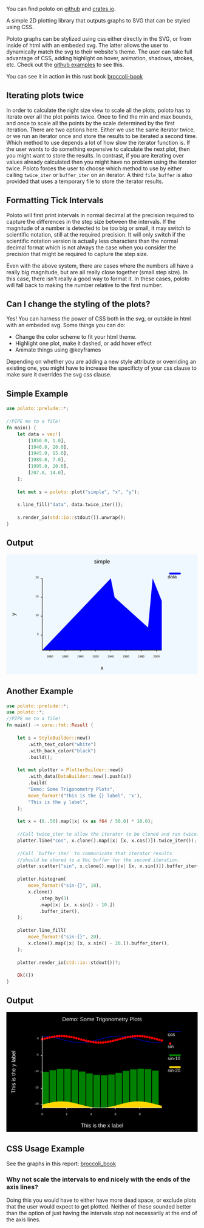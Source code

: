 
You can find poloto on [github](https://github.com/tiby312/poloto) and [crates.io](https://crates.io/crates/poloto).


A simple 2D plotting library that outputs graphs to SVG that can be styled using CSS.

Poloto graphs can be stylized using css either directly in the SVG, or from inside of html with an embeded svg. The latter allows the user to dynamically match the svg to their website's theme. The user can take full advantage of CSS, adding highlight on hover, animation, shadows, strokes, etc. Check out the [github examples](https://github.com/tiby312/poloto/tree/master/examples) to see this.

You can see it in action in this rust book [broccoli-book](https://tiby312.github.io/broccoli_report/)

## Iterating plots twice

In order to calculate the right size view to scale all the plots, poloto has to iterate over all the plot
points twice. Once to find the min and max bounds, and once to scale all the points by the scale determined
by the first iteration. There are two options here. Either we use the same iterator twice, or we run an iterator
once and store the results to be iterated a second time. Which method to use depends a lot of how slow
the iterator function is. If the user wants to do something expensive to calculate the next plot, then
you might want to store the results. In contrast, if you are iterating over values already calculated
then you might have no problem using the iterator twice. Poloto forces the user to choose which method to use
by either calling `twice_iter` or `buffer_iter` on an iterator. A third `file_buffer` is also provided that
uses a temporary file to store the iterator results.

## Formatting Tick Intervals

Poloto will first print intervals in normal decimal at the precision required to capture the differences
in the step size between the intervals. If the magnitude of a number is detected to be too big or small, it
may switch to scientific notation, still at the required precision. It will only switch if the scientific
notation version is actually less characters than the normal decimal format which is not always the case
when you consider the precision that might be required to capture the step size.

Even with the above system, there are cases where the numbers all have a really big magnitude, but
are all really close together (small step size). In this case, there isn't really a good way to format it.
In these cases, poloto will fall back to making the number relative to the first number.


## Can I change the styling of the plots?

Yes! You can harness the power of CSS both in the svg, or outside
in html with an embeded svg. Some things you can do:

 * Change the color scheme to fit your html theme.
 * Highlight one plot, make it dashed, or add hover effect
 * Animate things using @keyframes

Depending on whether you are adding a new style attribute or overriding
an existing one, you might have to increase the specificty of your css clause to make sure it overrides
the svg css clause.

## Simple Example

```rust
use poloto::prelude::*;

//PIPE me to a file!
fn main() {
    let data = vec![
        [1850.0, 1.0],
        [1940.0, 20.0],
        [1945.0, 15.0],
        [1989.0, 7.0],
        [1995.0, 20.0],
        [207.0, 14.0],
    ];

    let mut s = poloto::plot("simple", "x", "y");

    s.line_fill("data", data.twice_iter());

    s.render_io(std::io::stdout()).unwrap();
}
```

## Output

<img src="./assets/simple.svg" alt="demo">


## Another Example 

```rust
use poloto::prelude::*;
use poloto::*;
//PIPE me to a file!
fn main() -> core::fmt::Result {

    let s = StyleBuilder::new()
        .with_text_color("white")
        .with_back_color("black")
        .build();

    let mut plotter = PlotterBuilder::new()
        .with_data(DataBuilder::new().push(s))
        .build(
        "Demo: Some Trigonometry Plots",
        move_format!("This is the {} label", 'x'),
        "This is the y label",
    );

    let x = (0..50).map(|x| (x as f64 / 50.0) * 10.0);

    //Call twice_iter to allow the iterator to be cloned and ran twice.
    plotter.line("cos", x.clone().map(|x| [x, x.cos()]).twice_iter());

    //Call `buffer_iter` to communicate that iterator results
    //should be stored to a Vec buffer for the second iteration.
    plotter.scatter("sin", x.clone().map(|x| [x, x.sin()]).buffer_iter());

    plotter.histogram(
        move_format!("sin-{}", 10),
        x.clone()
            .step_by(3)
            .map(|x| [x, x.sin() - 10.])
            .buffer_iter(),
    );

    plotter.line_fill(
        move_format!("sin-{}", 20),
        x.clone().map(|x| [x, x.sin() - 20.]).buffer_iter(),
    );

    plotter.render_io(std::io::stdout())?;

    Ok(())
}

```

## Output

<img src="./assets/trig.svg" alt="demo">

## CSS Usage Example

See the graphs in this report: [broccoli_book](https://tiby312.github.io/broccoli_report/)


### Why not scale the intervals to end nicely with the ends of the axis lines?

Doing this you would have to either have more dead space, or exclude
plots that the user would expect to get plotted. Neither of these sounded
better than the option of just having the intervals stop not necessarily
at the end of the axis lines.

